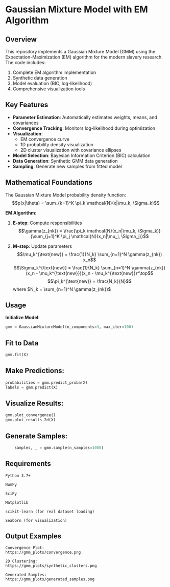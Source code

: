 # Gaussian Mixture Model with EM Algorithm

## Overview
This repository implements a Gaussian Mixture Model (GMM) using the Expectation-Maximization (EM) algorithm for the modern slavery research. The code includes:
1. Complete EM algorithm implementation
2. Synthetic data generation
3. Model evaluation (BIC, log-likelihood)
4. Comprehensive visualization tools


## Key Features
- **Parameter Estimation**: Automatically estimates weights, means, and covariances
- **Convergence Tracking**: Monitors log-likelihood during optimization
- **Visualization**:
  - EM convergence curve
  - 1D probability density visualization
  - 2D cluster visualization with covariance ellipses
- **Model Selection**: Bayesian Information Criterion (BIC) calculation
- **Data Generation**: Synthetic GMM data generation
- **Sampling**: Generate new samples from fitted model

## Mathematical Foundations
The Gaussian Mixture Model probability density function:
$$p(x|\theta) = \sum_{k=1}^K \pi_k \mathcal{N}(x|\mu_k, \Sigma_k)$$

**EM Algorithm**:
1. **E-step**: Compute responsibilities
   $$\gamma(z_{nk}) = \frac{\pi_k \mathcal{N}(x_n|\mu_k, \Sigma_k)}{\sum_{j=1}^K \pi_j \mathcal{N}(x_n|\mu_j, \Sigma_j)}$$
   
2. **M-step**: Update parameters
   $$\mu_k^{\text{new}} = \frac{1}{N_k} \sum_{n=1}^N \gamma(z_{nk}) x_n$$
   $$\Sigma_k^{\text{new}} = \frac{1}{N_k} \sum_{n=1}^N \gamma(z_{nk}) (x_n - \mu_k^{\text{new}})(x_n - \mu_k^{\text{new}})^\top$$
   $$\pi_k^{\text{new}} = \frac{N_k}{N}$$
   where $N_k = \sum_{n=1}^N \gamma(z_{nk})$

## Usage
**Initialize Model**:
   ```python
   gmm = GaussianMixtureModel(n_components=3, max_iter=100)
   ```
## Fit to Data
```python
gmm.fit(X)
```
## Make Predictions:
```python
probabilities = gmm.predict_proba(X)
labels = gmm.predict(X)
```
## Visualize Results:
```python
gmm.plot_convergence()
gmm.plot_results_2d(X)
```
## Generate Samples:
```python
    samples, _ = gmm.sample(n_samples=1000)
```
## Requirements

    Python 3.7+

    NumPy

    SciPy

    Matplotlib

    scikit-learn (for real dataset loading)

    Seaborn (for visualization)

## Output Examples

    Convergence Plot:
    https://gmm_plots/convergence.png

    2D Clustering:
    https://gmm_plots/synthetic_clusters.png

    Generated Samples:
    https://gmm_plots/generated_samples.png


